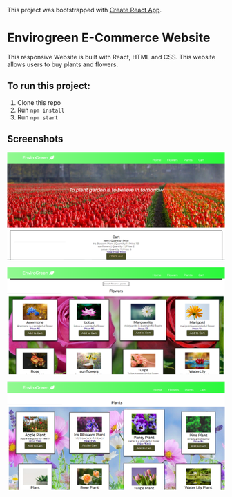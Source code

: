 This project was bootstrapped with [Create React App](https://github.com/facebook/create-react-app).
# Envirogreen E-Commerce Website
This responsive Website is built with React, HTML and CSS. This website allows users to buy plants and flowers. 

## To run this project:
1. Clone this repo
2. Run `npm install`
3. Run `npm start`
## Screenshots
![Landing Page](/src/containers/Screenshots/Screenshot-1.png?raw=true "Screenshot")

![Landing Page](/src/containers/Screenshots/Screenshot-2.png?raw=true "Screenshot")

![Landing Page](/src/containers/Screenshots/Screenshot-3.png?raw=true "Screenshot")



